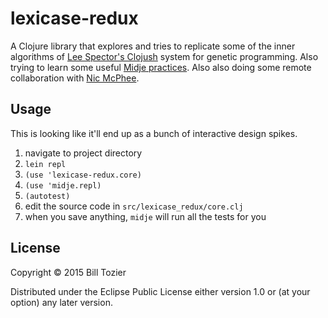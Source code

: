 # lexicase-redux

A Clojure library that explores and tries to replicate some of the inner algorithms of [Lee Spector's Clojush](https://github.com/lspector/Clojush) system for genetic programming. Also trying to learn some useful [Midje practices](https://github.com/marick/Midje). Also also doing some remote collaboration with [Nic McPhee](https://github.com/NicMcPhee).

## Usage

This is looking like it'll end up as a bunch of interactive design spikes.

1. navigate to project directory
2. `lein repl`
3. `(use 'lexicase-redux.core)`
4. `(use 'midje.repl)`
5. `(autotest)`
6. edit the source code in `src/lexicase_redux/core.clj`
7. when you save anything, `midje` will run all the tests for you

## License

Copyright © 2015 Bill Tozier

Distributed under the Eclipse Public License either version 1.0 or (at
your option) any later version.
